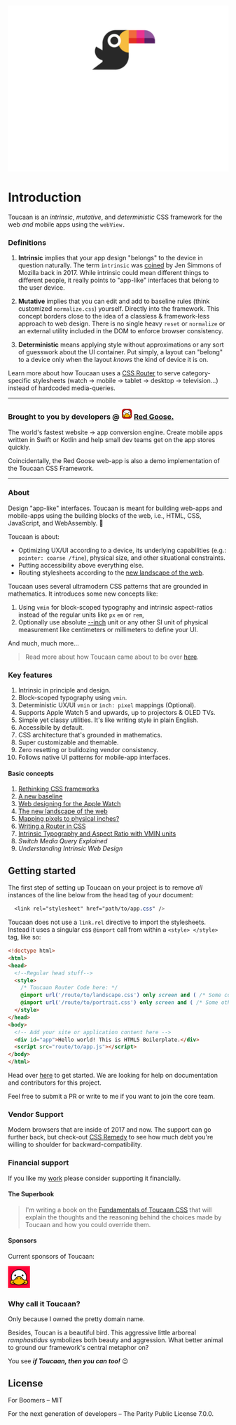 <div align="center">
    <a href="https://toucaan.com" rel="follow">
        <img src="header.svg" width="800">
    </a>
</div>

# Introduction

Toucaan is an _intrinsic_, _mutative_, and _deterministic_ CSS framework for the web _and_ mobile apps using the `webView.`

### Definitions

1. **Intrinsic** implies that your app design "belongs" to the device in question naturally. The term `intrinsic` was [coined](https://www.zeldman.com/2018/05/02/transcript-intrinsic-web-design-with-jen-simmons-the-big-web-show/) by Jen Simmons of Mozilla back in 2017. While intrinsic could mean different things to different people, it really points to "app-like" interfaces that belong to the user device.

2. **Mutative** implies that you can edit and add to baseline rules (think customized `normalize.css`) yourself. Directly into the framework. This concept borders close to the idea of a classless & framework-less approach to web design. There is no single heavy `reset` or `normalize` or an external utility included in the DOM to enforce browser consistency.

3. **Deterministic** means applying style without approximations or any sort of guesswork about the UI container. Put simply, a layout can "belong" to a device only when the layout _knows_ the kind of device it is on.

Learn more about how Toucaan uses a [CSS Router](https://bubblin.io/blog/a-css-router) to serve category-specific stylesheets (watch → mobile → tablet → desktop → television…) instead of hardcoded media-queries.

---

<div align="left">
  <h3>
    Brought to you by developers @
    <span>
      <img src="assets/goose.red.svg" width="25"> 
    </span>
      <a href='https://goose.red'> Red Goose.
      </a>
  </h3>
</div>

The world's fastest website → app conversion engine. Create mobile apps written in Swift or Kotlin and help small dev teams get on the app stores quickly.

Coincidentally, the Red Goose web-app is also a demo implementation of the Toucaan CSS Framework.

---

### About

Design "app-like" interfaces. Toucaan is meant for building web-apps and mobile-apps using the building blocks of the web, i.e., HTML, CSS, JavaScript, and WebAssembly. 🏅

Toucaan is about:

- Optimizing UX/UI according to a device, its underlying capabilities (e.g.: `pointer: coarse /fine`), physical size, and other situational constraints.
- Putting accessibility above everything else.
- Routing stylesheets according to the [new landscape of the web](https://bubblin.io/blog/the-new-landscape-of-the-web). 

Toucaan uses several ultramodern CSS patterns that are grounded in mathematics. It introduces some new concepts like:

1. Using `vmin` for block-scoped typography and intrinsic aspect-ratios instead of the regular units like `px` `em` or `rem`,
2. Optionally use absolute [--inch](https://github.com/bookiza/--inch) unit or any other SI unit of physical measurement like centimeters or millimeters to define your UI.

And much, much more…

> Read more about how Toucaan came about to be over [here](https://bubblin.io/blog/toucaan-introduction).

### Key features

1. Intrinsic in principle and design.
2. Block-scoped typography using `vmin`.
3. Deterministic UX/UI `vmin` or `inch: pixel` mappings (Optional).
4. Supports Apple Watch 5 and upwards, up to projectors & OLED TVs.
5. Simple yet classy utilities. It's like writing style in plain English.
6. Accessibile by default.
7. CSS architecture that's grounded in mathematics.
8. Super customizable and themable.
9. Zero resetting or bulldozing vendor consistency. 
10. Follows native UI patterns for mobile-app interfaces.

#### Basic concepts

1. [Rethinking CSS frameworks](https://bubblin.io/blog/toucaan-introduction)
2. [A new baseline](https://bubblin.io/blog/baseline-css)
3. [Web designing for the Apple Watch](https://bubblin.io/blog/web-design-recommendations-for-the-apple-watch)
4. [The new landscape of the web](https://bubblin.io/blog/the-new-landscape-of-the-web)
5. [Mapping pixels to physical inches?](https://bubblin.io/blog/inch)
6. [Writing a Router in CSS](https://bubblin.io/blog/a-css-router)
7. [Intrinsic Typography and Aspect Ratio with VMIN units](https://bubblin.io/blog/magical-powers-of-css-vmin-unit)
6. _Switch Media Query Explained_
7. _Understanding Intrinsic Web Design_

## Getting started

The first step of setting up Toucaan on your project is to remove _all_ instances of the line below from the head tag of your document:

```css
  <link rel="stylesheet" href="path/to/app.css" />
``` 

Toucaan does not use a `link.rel` directive to import the stylesheets. Instead it uses a singular css `@import` call from within a `<style> </style>` tag, like so:

```html
<!doctype html>
<html>
<head>
  <!--Regular head stuff-->
  <style> 
    /* Toucaan Router Code here: */
    @import url('/route/to/landscape.css') only screen and ( /* Some conditions here. */ );
    @import url('/route/to/portrait.css') only screen and ( /* Some other conditions here. */ );
  </style> 
</head>
<body>
  <!-- Add your site or application content here -->
  <div id="app">Hello world! This is HTML5 Boilerplate.</div>
  <script src="route/to/app.js"></script>
</body>
</html>
```

Head over [here](https://www.toucaan.com/docs/getting-started) to get started. We are looking for help on documentation and contributors for this project. 

Feel free to submit a PR or write to me if you want to join the core team.

### Vendor Support

Modern browsers that are inside of 2017 and now. The support can go further back, but check-out [CSS Remedy](https://github.com/jensimmons/cssremedy)
to see how much debt you're willing to shoulder for backward-compatibility.


### Financial support

If you like my [work](https://github.com/sponsors/marvindanig) please consider supporting it financially.

#### The Superbook

> I'm writing a book on the [Fundamentals of Toucaan CSS](https://bubblin.io/cover/the-toucaan-framework-by-marvin-danig) that will explain the thoughts and the reasoning behind the choices made by Toucaan and how you could override them.

#### Sponsors
Current sponsors of Toucaan: 

<div align="left">
  <a href="https://goose.red" rel="follow">
    <img src="sponsors/red-goose.png" width="50"> 
  </a>
</div>


### Why call it Toucaan?

Only because I owned the pretty domain name. 

Besides, Toucan is a beautiful bird. This aggressive little arboreal _ramphastidus_ symbolizes both beauty and aggression. What better animal to ground our framework's central metaphor on? 

You see **_if Toucaan, then you can too!_** 😉

## License

For Boomers – MIT 

For the next generation of developers – The Parity Public License 7.0.0. 